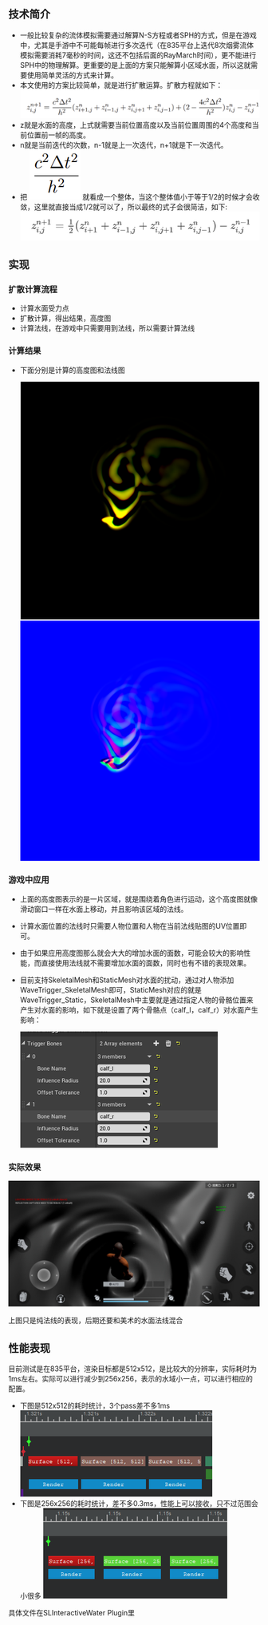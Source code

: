 ## 技术简介 
* 一般比较复杂的流体模拟需要通过解算N-S方程或者SPH的方式，但是在游戏中，尤其是手游中不可能每帧进行多次迭代（在835平台上迭代8次烟雾流体模拟需要消耗7毫秒的时间，这还不包括后面的RayMarch时间），更不能进行SPH中的物理解算。更重要的是上面的方案只能解算小区域水面，所以这就需要使用简单灵活的方式来计算。
* 本文使用的方案比较简单，就是进行扩散运算。扩散方程就如下：
![image](../RenderPictures/InteractiveWater/Formula0.png)
* z就是水面的高度，上式就需要当前位置高度以及当前位置周围的4个高度和当前位置前一帧的高度。
* n就是当前迭代的次数，n-1就是上一次迭代，n+1就是下一次迭代。
* 把 ![image](../RenderPictures/InteractiveWater/Formula1.png) 就看成一个整体，当这个整体值小于等于1/2的时候才会收敛，这里就直接当成1/2就可以了，所以最终的式子会很简洁，如下:
![image](../RenderPictures/InteractiveWater/Formula2.png)

## 实现
### 扩散计算流程
* 计算水面受力点
* 扩散计算，得出结果，高度图
* 计算法线，在游戏中只需要用到法线，所以需要计算法线
### 计算结果
* 下面分别是计算的高度图和法线图

    ![image](../RenderPictures/InteractiveWater/Waterheight.png)
    ![image](../RenderPictures/InteractiveWater/WaterNormal.png)

### 游戏中应用
* 上面的高度图表示的是一片区域，就是围绕着角色进行运动，这个高度图就像滑动窗口一样在水面上移动，并且影响该区域的法线。
* 计算水面位置的法线时只需要人物位置和人物在当前法线贴图的UV位置即可。
* 由于如果应用高度图那么就会大大的增加水面的面数，可能会较大的影响性能，而直接使用法线就不需要增加水面的面数，同时也有不错的表现效果。
* 目前支持SkeletalMesh和StaticMesh对水面的扰动，通过对人物添加WaveTrigger_SkeletalMesh即可，StaticMesh对应的就是WaveTrigger_Static，SkeletalMesh中主要就是通过指定人物的骨骼位置来产生对水面的影响，如下就是设置了两个骨骼点（calf_l，calf_r）对水面产生影响： 

    ![image](../RenderPictures/InteractiveWater/InteractiveWaterUsing.png)

### 实际效果

![image](../RenderPictures/InteractiveWater/RenderResult.jpg)

上图只是纯法线的表现，后期还要和美术的水面法线混合

## 性能表现
目前测试是在835平台，渲染目标都是512x512，是比较大的分辨率，实际耗时为1ms左右。实际可以进行减少到256x256，表示的水域小一点，可以进行相应的配置。

* 下图是512x512的耗时统计，3个pass差不多1ms
![image](../RenderPictures/InteractiveWater/Performance0.png)
* 下图是256x256的耗时统计，差不多0.3ms，性能上可以接收，只不过范围会小很多
![image](../RenderPictures/InteractiveWater/Performance1.png)

具体文件在SLInteractiveWater Plugin里
